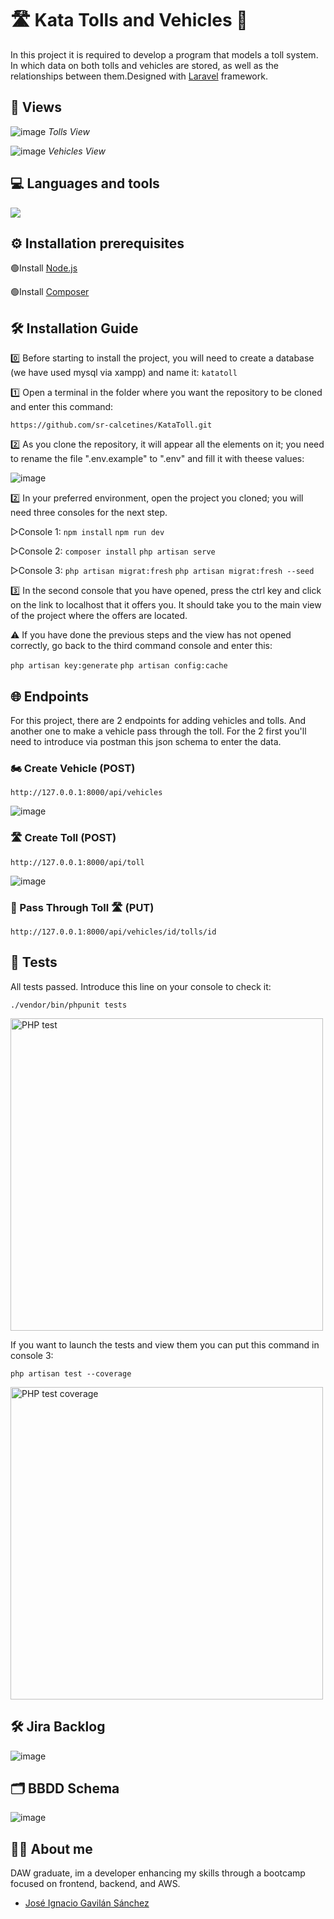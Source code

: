 # 🛣️ Kata Tolls and Vehicles 🚗
In this project it is required to develop a program that models a toll system. In which data on both tolls and vehicles are stored, as well as the relationships between them.Designed with [Laravel](https://laravel.com) framework. 

## 👀 Views
![image](https://github.com/user-attachments/assets/185b674f-5a13-45b3-93f7-cefc12bb0eea)
*Tolls View*

![image](https://github.com/user-attachments/assets/9826f800-2534-43ce-a8a7-60008484395c)
*Vehicles View*

## 💻 Languages ​​and tools  
![](https://skillicons.dev/icons?i=html,css,php,laravel,git,github,vscode,)

## ⚙️ Installation prerequisites
🟢Install [Node.js](https://nodejs.org/en/download/source-code)

🟢Install [Composer](https://getcomposer.org/download/)

## 🛠️ Installation Guide 
0️⃣ Before starting to install the project, you will need to create a database (we have used mysql via xampp) and name it: `katatoll` 

1️⃣ Open a terminal in the folder where you want the repository to be cloned and enter this command:

`https://github.com/sr-calcetines/KataToll.git`

2️⃣ As you clone the repository, it will appear all the elements on it; you need to rename the file ".env.example" to ".env" and fill it with theese values:

![image](https://github.com/user-attachments/assets/3214fd0e-b010-4b18-a266-60e93e4d3168)

2️⃣ In your preferred environment, open the project you cloned; you will need three consoles for the next step.

▷Console 1:
    `npm install` `npm run dev`
    
▷Console 2:
    `composer install` `php artisan serve`
    
▷Console 3: 
    `php artisan migrat:fresh`
    `php artisan migrat:fresh --seed`
    
3️⃣ In the second console that you have opened, press the ctrl key and click on the link to localhost that it offers you. It should take you to the main view of the project where the offers are located.

⚠️ If you have done the previous steps and the view has not opened correctly, go back to the third command console and enter this:

`php artisan key:generate` `php artisan config:cache` 

## 🌐 Endpoints 
For this project, there are 2 endpoints for adding vehicles and tolls. And another one to make a vehicle pass through the toll. For the 2 first you'll need to introduce via postman this json schema to enter the data.

### 🏍️ Create Vehicle (POST)
`http://127.0.0.1:8000/api/vehicles`

![image](https://github.com/user-attachments/assets/e8536248-5283-4dd4-9f8d-1e1cdedc8212)

### 🛣️ Create Toll (POST)
`http://127.0.0.1:8000/api/toll`

![image](https://github.com/user-attachments/assets/a1c6e372-9034-4f67-a3f9-46dd6642c4ce)

### 🚚 Pass Through Toll 🛣️ (PUT)
`http://127.0.0.1:8000/api/vehicles/id/tolls/id`

## 🧪 Tests 
All tests passed. Introduce this line on your console to check it:

`./vendor/bin/phpunit tests`

  <img src="https://github.com/user-attachments/assets/495129c1-c17a-4314-8b42-85fa244aab7b" alt="PHP test" width="500"/>

If you want to launch the tests and view them you can put this command in console 3:

`php artisan test --coverage` 

  <img src="https://github.com/user-attachments/assets/fabb265d-bb44-45a7-8b21-84f15955af8e" alt="PHP test coverage" width="500"/>

## 🛠️ Jira Backlog 

![image](https://github.com/user-attachments/assets/7277c736-b984-4646-83b6-5768c3620ed8)

## 🗂️ BBDD Schema

![image](https://github.com/user-attachments/assets/b55d72bf-d829-4454-8837-61a05480c109)

## 👩‍💻 About me  
DAW graduate, im a developer enhancing my skills through a bootcamp focused on frontend, backend, and AWS.
- [José Ignacio Gavilán Sánchez](https://github.com/sr-calcetines)
